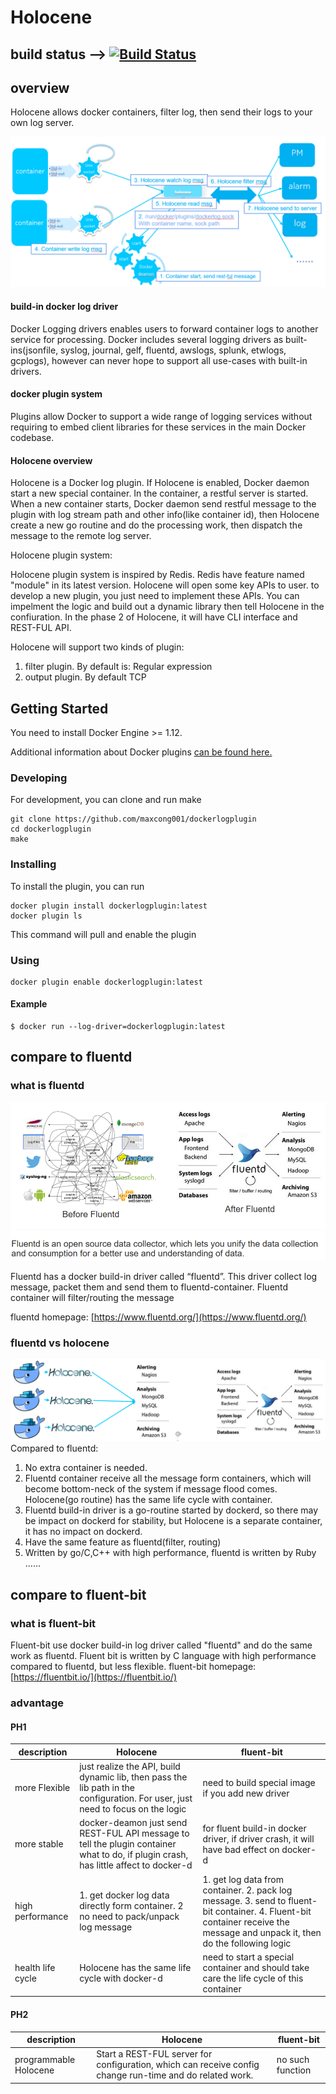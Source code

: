 # Holocene
## build status --> [![Build Status](https://travis-ci.org/maxcong001/dockerlogplugin.svg?branch=master)](https://travis-ci.org/maxcong001/dockerlogplugin)


## overview
Holocene allows docker containers, filter log, then send their logs to your own log server.

[![Holocene](https://github.com/maxcong001/dockerlogplugin/blob/master/doc/image/holocene-flow.PNG)](https://github.com/maxcong001/dockerlogplugin/blob/master/doc/image/holocene-flow.PNG)    

#### build-in docker log driver
Docker Logging drivers enables users to forward container logs to another service for processing. Docker includes several logging drivers as built-ins(jsonfile, syslog, journal, gelf, fluentd, awslogs, splunk, etwlogs, gcplogs), however can never hope to support all use-cases with built-in drivers. 
#### docker plugin system
Plugins allow Docker to support a wide range of logging services without requiring to embed client libraries for these services in the main Docker codebase. 
#### Holocene overview
Holocene is a Docker log plugin. If Holocene is enabled, Docker daemon start a new  special container. In the container, a restful server is started.
When a new container starts, Docker daemon send restful message to the plugin with log stream path and other info(like container id), then Holocene create a new go routine and do the processing work, then dispatch the message to the remote log server.

Holocene plugin system:

Holocene plugin system is inspired by Redis. Redis have feature named "module" in its latest version.
Holocene will open some key APIs to user. to develop a new plugin, you just need to implement these APIs. You can impelment the logic and build out a dynamic library then tell Holocene in the confiuration. In the phase 2 of Holocene, it will have CLI interface and REST-FUL API.

Holocene will support two kinds of plugin:
1. filter plugin. By default is: Regular expression
2. output plugin. By default TCP


## Getting Started

You need to install Docker Engine >= 1.12.

Additional information about Docker plugins [can be found here.](https://docs.docker.com/engine/extend/plugins_logging/)


### Developing

For development, you can clone and run make

```
git clone https://github.com/maxcong001/dockerlogplugin
cd dockerlogplugin
make
```

### Installing

To install the plugin, you can run

```
docker plugin install dockerlogplugin:latest 
docker plugin ls
```

This command will pull and enable the plugin

### Using
```
docker plugin enable dockerlogplugin:latest
```

#### Example

```
$ docker run --log-driver=dockerlogplugin:latest

```

## compare to fluentd
### what is fluentd    
[![what is fluentd](https://github.com/maxcong001/dockerlogplugin/blob/master/doc/image/what-is-fluentd.png)](https://github.com/maxcong001/dockerlogplugin/blob/master/doc/image/what-is-fluentd.png)
  

Fluentd has a docker build-in driver called “fluentd”. 
This driver collect log message, packet them and send them to fluentd-container. 
Fluentd container will filter/routing the message 

fluentd homepage: [https://www.fluentd.org/](https://www.fluentd.org/)

### fluentd vs holocene
[![compare to fluentd](https://github.com/maxcong001/dockerlogplugin/blob/master/doc/image/holocenevsfluentd.PNG)](https://github.com/maxcong001/dockerlogplugin/blob/master/doc/image/holocenevsfluentd.PNG)
Compared to fluentd:
1. No extra container is needed.
2. Fluentd container receive all the message form containers, which will become bottom-neck of the system if message flood comes.
Holocene(go routine) has the same life cycle with container.
3. Fluentd build-in driver is a go-routine started by dockerd, so there may be impact on dockerd for stability, but Holocene is a separate container, it has no impact on dockerd.
4. Have the same feature as fluentd(filter, routing)
5. Written by go/C,C++ with high performance, fluentd is written by Ruby    
……                                                                   

## compare to fluent-bit

### what is fluent-bit
Fluent-bit use docker build-in log driver called "fluentd" and do the same work as fluentd. 
Fluent bit is written by C language with high performance compared to fluentd, but less flexible.
fluent-bit homepage: [https://fluentbit.io/](https://fluentbit.io/)
### advantage
#### PH1

description | Holocene | fluent-bit
------------- | ------------------- | ----
 more Flexible|just realize the API, build dynamic lib, then pass the lib path in the configuration. For user, just need to focus on the logic | need to build special image if you add new driver  | 
 more stable |docker-deamon just send REST-FUL API message to tell the plugin container what to do, if plugin crash, has little affect to docker-d | for fluent build-in docker driver, if driver crash, it will have bad effect on docker-d
 high performance  | 1. get docker log data directly form container.     2 no need to pack/unpack log message | 1. get log data from container.     2. pack log message.     3. send to fluent-bit container.     4. Fluent-bit container receive the message and unpack it, then do the following logic
 health life cycle   | Holocene has the same life cycle with docker-d|need to start a special container and should take care the life cycle of this container    
#### PH2
description | Holocene | fluent-bit
------------- | ------------------- | ----
programmable Holocene  | Start a REST-FUL server for configuration, which can receive config change run-time and do related work. | no such function



